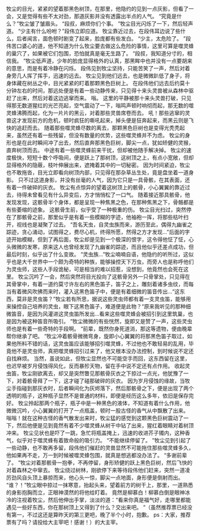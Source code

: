 牧尘的目光，紧紧的望着那黑色树顶，在那里，他隐约的见到一点灰影，但看了一会，又是觉得有些不太对劲，那道灰影并没有透露出半点的人气。
“究竟是什么？”牧尘皱了皱眉头。
“段叔，麻烦你们个事。
”牧尘目光闪烁了一下，然后轻声道。
“少主有什么吩咐？”段伟立即应道。
牧尘靠近过去，在段伟耳边说了些什么，后者闻言，面色顿时剧变了起来，脸庞都有些发白。
“少主，太危险了。
”段伟苦口婆心的道，他不知道为什么牧尘要去做这么危险的事情，这里可算是噬灵蜂的巢穴了，如果被它们包围，恐怕就真是毫无生路了。
“段叔，我知道分寸的，相信我。
”牧尘低声道，少年的脸庞显得格外的认真，那黑眸中也并没有一点要胡来的意思，而是有着冷静在闪烁。
段伟见到牧尘坚持，只能苦笑了一声，然后对着身旁几人挥了挥手，迅速的远去。
牧尘见到他们远去，也是微微趴低了身子，将身体藏在树丛之中，目光紧紧的盯着那颗黑色巨树上。
在段伟他们远去后约莫十分钟左右的时间，那远处便是有着一些动静传来，只见得十来头灵兽被从森林中驱赶了出来，然后对着这边逃窜而来。
嗡。
这里的平静被那十来头灵兽打破，只见得那无数道猩红的光芒亮起，空气震动了一下，嗡鸣声顿时响彻而起，那无数的噬灵蜂沸腾而起，化为一片片的黑云，对着那些灵兽席卷而去。
吼！那些逃窜的灵兽这才发现前方的危机，顿时疯狂的嘶吼起来，掉头便是狂奔起来，而黑云则是飞快的追赶而去。
随着那些噬灵蜂尽数的离去，那颗黑色巨树也是变得光秃秃起来，虽然还有着一些残留，但没有数量的优势，这些噬灵蜂并不为虑。
牧尘的身形也是在此时瞬间冲了出去，然后直奔那黑色巨树，脚尖一点，犹如矫健的灵猴，直奔树顶而去。
中途有着一些噬灵蜂前来干扰，但却被他随手解决掉。
牧尘的速度极快，短短十数个呼吸间，便是跃上了那树顶，这树顶之上，有点小宽敞，但却显得格外的隐蔽，枝叶伸展出来，遮掩着其中的一切秘密。
因为时间紧迫，牧尘也不敢拖沓，目光立即看向树顶内部，只见得在那杂草丛生处，竟是盘坐着一道身影。
只不过这道身影，并没有丝毫的人气，因为它只是一具骨骸，在其表面，还有着一件破碎的灰衣。
牧尘有点惊异的望着这树顶上的骸骨，小心翼翼的靠近过去，待得未曾看见有什么异变后，方才悄悄松了一口气。
随着接近那具骸骨，他发现发现，这骸骨半个身体，都是呈现一种焦黑之色，在那种焦黑之下，骨骼都是有些萎缩的迹象。
这骸骨生前，似乎受了一种极重的伤。
牧尘目光扫过，突然停在了那骸骨之前，那里似乎是有着一些模糊的字迹，他袖袍一挥，将那些枯叶扫开，视线也是凝聚了过去。
“吾名天虫，自灵虫族而来，游历至此，偶得九幽雀之踪迹，贪心涌动，试图得之，费尽心机，终得所愿，然得之方才发现...”后面的字迹开始模糊，但到了再后面，牧尘却是见到一个极深的恨字，这令得他怔了怔，心头微微的发寒，原来这人也曾经发现了九幽雀的踪迹，而且他似乎还差点成功，但最后时刻，似乎出了什么变故。
“灵虫族...”牧尘喃喃自语，他隐约的听所过，这似乎也是大千世界中一个颇为奇特的种族，能够操控天下万虫，而旁人也是称呼他们为灵虫师，这些人手段诡秘，可是相当的难以招惹，没想到，他竟然也会死在这里。
牧尘沉吟了一会，然后突然将目光投向了这骸骨另外一只骨掌处，只见得在其骨掌中，有着一道约莫寸许左右的黑色笛子，笛子之上，雕刻着诸多虫纹，而每当有着微风吹拂而来时，灌入这黑色笛子中，便是有着细微的笛音传出...“这东西，莫非是灵虫笛？”牧尘若有所思，据说这些灵虫师都有着一支灵虫笛，能够用来操控自己培养的灵虫，眼下这黑色笛子，难道便是此物？“原来我听见的那种细微笛音，是因为风灌进这灵虫笛所发出...看来这些噬灵蜂会被招引到这里筑巢，也是因为被这种笛音所吸引。
”牧尘微微的有些恍然，旋即又是赞了一声，这些灵虫师也是有着一些奇特的手段啊。
“前辈，既然你身死道消，那这等遗物，便由晚辈帮你继承了吧。
”牧尘冲着骸骨微微弯身，旋即小心翼翼的将那黑色笛子取过，如果他所料不错的话，这灵虫笛应该能够招引噬灵蜂，不过他也不敢轻易的乱用，毕竟他不是灵虫师，真把噬灵蜂招引过来了，他又根本没办法控制，到时候说不定还自找麻烦。
当然，虽说如此，但牧尘显然也不可能空手而回，这东西留在这里，也迟早被岁月侵蚀得风化，反而暴殄天物，留在手中说不定还有点作用。
收起灵虫笛，牧尘刚欲离去，却又是突然瞥见那骸骨灰衣之下掠过一点光，他犹豫了一下，对着骸骨拜了一下，这才碰了碰那破碎的灰衣。
因为岁月侵蚀的缘故，当牧尘手指碰到那灰衣时，后者瞬间化为灰烬落下，然后那骸骨之下，便是出现了两个透明的瓶子，这种瓶子显然不是普通的材料，即便是经历这么多年，依旧是保存完好。
牧尘拎起那两个瓶子，瓶子中是一种黑色的液体，不知道有着什么作用，他微微沉吟，小心翼翼的打开了一点瓶盖，顿时一股古怪的香气从中飘散了出来。
嗡嗡！就在这种古怪的香气散发出来时，牧尘猛的感觉到这颗黑色巨树震动了一下，然后他便是见到竟然有着不少噬灵蜂从树干中钻了出来，猩红着眼睛对着树顶冲来。
牧尘见状也是吓了一跳，急忙将瓶盖掩上，迅速的收进芥子镯内，这种香气，似乎对于噬灵蜂有着致命般的吸引力。
“不能继续停留了。
”牧尘见到引起了一些动静，也不敢再多留，段伟他们催赶的灵兽显然不可能拖住那些噬灵蜂多久，他如果再不走，万一到时候被噬灵蜂包围，就真是想逃都没办法了。
“多谢前辈了。
”牧尘对着那骸骨一抱拳，不再停留，身形矫健的跃上黑色巨树，然后飞快的对着森林之中窜去。
牧尘绕过树林，刚欲停下来等待段伟他们赶来，突然一道凌厉劲风自头顶上暴掠而来，他心头一惊，脚尖一点地面，身形便是倒射而出。
“谁？！”牧尘眼中掠过一抹寒意，抬起头来，望着前方的树干上，那里，一道熟悉的身影抱胸而立，正眼神漠然的将他给盯着。
竟然是柳慕白！柳慕白倒是眼神冰冷的注视着牧尘，然后他伸出手掌，淡淡的道：“看来你真是福气好，走哪里都能遇见一些好东西，你在那树顶上又得到了什么？交出来吧。
”（虽然推荐票已经没有第一，不过这还是算昨天的第三更吧，晚了半个小时，抱歉。
ps：大家，推荐票有了吗？请投给大主宰吧！感谢！）的大主宰。
